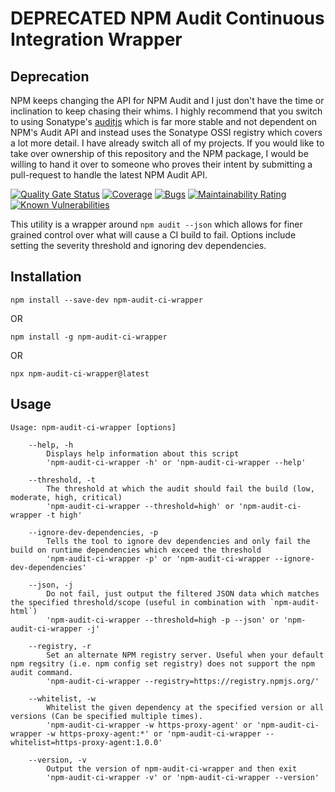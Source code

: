 # **DEPRECATED** NPM Audit Continuous Integration Wrapper

## Deprecation
NPM keeps changing the API for NPM Audit and I just don't have the time or inclination to keep chasing their whims. I highly recommend that you switch to using
Sonatype's [auditjs](https://github.com/sonatype-nexus-community/auditjs#readme) which is far more stable and not dependent on NPM's Audit API and instead uses the Sonatype OSSI registry which covers a lot more detail. I have already switch all of my projects. If you would like to take over ownership of this repository and the NPM package, I would be willing to hand it over to someone who proves their intent by submitting a pull-request to handle the latest NPM Audit API.

[![Quality Gate Status](https://sonarcloud.io/api/project_badges/measure?project=com.zanclus%3Anpm-audit-ci-wrapper&metric=alert_status)](https://sonarcloud.io/dashboard?id=com.zanclus%3Anpm-audit-ci-wrapper)
[![Coverage](https://sonarcloud.io/api/project_badges/measure?project=com.zanclus%3Anpm-audit-ci-wrapper&metric=coverage)](https://sonarcloud.io/dashboard?id=com.zanclus%3Anpm-audit-ci-wrapper)
[![Bugs](https://sonarcloud.io/api/project_badges/measure?project=com.zanclus%3Anpm-audit-ci-wrapper&metric=bugs)](https://sonarcloud.io/dashboard?id=com.zanclus%3Anpm-audit-ci-wrapper)
[![Maintainability Rating](https://sonarcloud.io/api/project_badges/measure?project=com.zanclus%3Anpm-audit-ci-wrapper&metric=sqale_rating)](https://sonarcloud.io/dashboard?id=com.zanclus%3Anpm-audit-ci-wrapper)
[![Known Vulnerabilities](https://snyk.io/test/github/InfoSec812/npm-audit-ci-wrapper/badge.svg?targetFile=package.json)](https://snyk.io/test/github/InfoSec812/npm-audit-ci-wrapper?targetFile=package.json)

This utility is a wrapper around `npm audit --json` which allows for finer grained control over what
will cause a CI build to fail. Options include setting the severity threshold and ignoring dev dependencies.

## Installation

```
npm install --save-dev npm-audit-ci-wrapper
```

OR

```
npm install -g npm-audit-ci-wrapper
```

OR

```
npx npm-audit-ci-wrapper@latest
```

## Usage

```
Usage: npm-audit-ci-wrapper [options]

	--help, -h
		Displays help information about this script
		'npm-audit-ci-wrapper -h' or 'npm-audit-ci-wrapper --help'

	--threshold, -t
		The threshold at which the audit should fail the build (low, moderate, high, critical)
		'npm-audit-ci-wrapper --threshold=high' or 'npm-audit-ci-wrapper -t high'

	--ignore-dev-dependencies, -p
		Tells the tool to ignore dev dependencies and only fail the build on runtime dependencies which exceed the threshold
		'npm-audit-ci-wrapper -p' or 'npm-audit-ci-wrapper --ignore-dev-dependencies'

	--json, -j
		Do not fail, just output the filtered JSON data which matches the specified threshold/scope (useful in combination with `npm-audit-html`)
		'npm-audit-ci-wrapper --threshold=high -p --json' or 'npm-audit-ci-wrapper -j'

	--registry, -r
		Set an alternate NPM registry server. Useful when your default npm regsitry (i.e. npm config set registry) does not support the npm audit command.
		'npm-audit-ci-wrapper --registry=https://registry.npmjs.org/'

	--whitelist, -w
		Whitelist the given dependency at the specified version or all versions (Can be specified multiple times).
		'npm-audit-ci-wrapper -w https-proxy-agent' or 'npm-audit-ci-wrapper -w https-proxy-agent:*' or 'npm-audit-ci-wrapper --whitelist=https-proxy-agent:1.0.0'

	--version, -v
		Output the version of npm-audit-ci-wrapper and then exit
		'npm-audit-ci-wrapper -v' or 'npm-audit-ci-wrapper --version'
```
